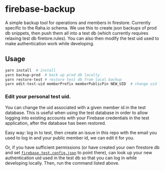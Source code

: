 # firebase-backup

A simple backup tool for operations and members in firestore. Currently specific
to the Raha.io schema. We use this to create json backups of prod db snippets,
then push them all into a test db (which currently requires relaxing test db
firetore.rules). You can also then modify the test uid used to make
authentication work while developing.

## Usage

```sh
yarn install  # install
yarn backup-prod  # back up prod db locally
yarn restore-test # restore test db from local backup
yarn edit-test-uid memberPrefix memberPublicPin NEW_UID  # change uid for member account in test db, see more below.
```

### Edit your personal test uid.

You can change the uid associated with a given member id in the test database.
This is useful when using the test database in order to allow logging into
existing accounts with your Firebase credentials in the test application, after
the database has been restored.

Easy way: log in to test, then create an issue in this repo with the email you
used to log in and your public member id, we can edit it for you.

Or, if you have sufficient permissions (or have created your own firestore db
and set [`firebase.test.config.json`](firebase.test.config.json) to point
there), can look up your new authentication uid used in the test db so that you
can log in while developing locally. Then, run the command listed above.
